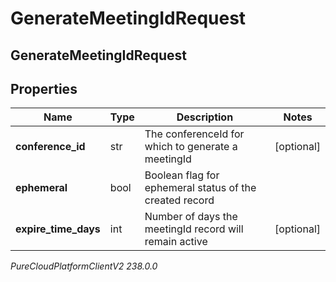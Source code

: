 # GenerateMeetingIdRequest

## GenerateMeetingIdRequest

## Properties

|Name | Type | Description | Notes|
|------------ | ------------- | ------------- | -------------|
| **conference_id** | str | The conferenceId for which to generate a meetingId | [optional] |
| **ephemeral** | bool | Boolean flag for ephemeral status of the created record | |
| **expire_time_days** | int | Number of days the meetingId record will remain active | [optional] |



_PureCloudPlatformClientV2 238.0.0_
